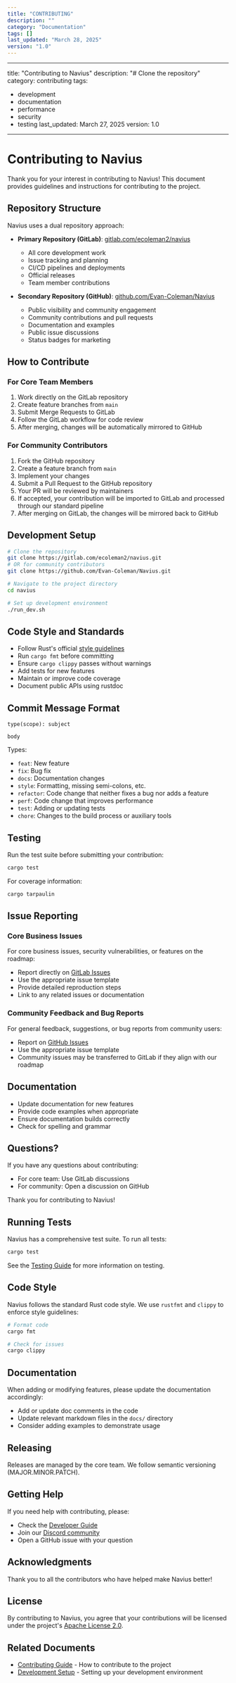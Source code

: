 ```yaml
---
title: "CONTRIBUTING"
description: ""
category: "Documentation"
tags: []
last_updated: "March 28, 2025"
version: "1.0"
---
```


---
title: "Contributing to Navius"
description: "# Clone the repository"
category: contributing
tags:
  - development
  - documentation
  - performance
  - security
  - testing
last_updated: March 27, 2025
version: 1.0
---
# Contributing to Navius

Thank you for your interest in contributing to Navius! This document provides guidelines and instructions for contributing to the project.

## Repository Structure

Navius uses a dual repository approach:

- **Primary Repository (GitLab)**: [gitlab.com/ecoleman2/navius](https://gitlab.com/ecoleman2/navius)
  - All core development work
  - Issue tracking and planning
  - CI/CD pipelines and deployments
  - Official releases
  - Team member contributions

- **Secondary Repository (GitHub)**: [github.com/Evan-Coleman/Navius](https://github.com/Evan-Coleman/Navius)
  - Public visibility and community engagement
  - Community contributions and pull requests
  - Documentation and examples
  - Public issue discussions
  - Status badges for marketing

## How to Contribute

### For Core Team Members

1. Work directly on the GitLab repository
2. Create feature branches from `main`
3. Submit Merge Requests to GitLab
4. Follow the GitLab workflow for code review
5. After merging, changes will be automatically mirrored to GitHub

### For Community Contributors

1. Fork the GitHub repository
2. Create a feature branch from `main`
3. Implement your changes
4. Submit a Pull Request to the GitHub repository
5. Your PR will be reviewed by maintainers
6. If accepted, your contribution will be imported to GitLab and processed through our standard pipeline
7. After merging on GitLab, the changes will be mirrored back to GitHub

## Development Setup

```bash
# Clone the repository
git clone https://gitlab.com/ecoleman2/navius.git
# OR for community contributors
git clone https://github.com/Evan-Coleman/Navius.git

# Navigate to the project directory
cd navius

# Set up development environment
./run_dev.sh
```

## Code Style and Standards

- Follow Rust's official [style guidelines](https://doc.rust-lang.org/1.0.0/style/README.html)
- Run `cargo fmt` before committing
- Ensure `cargo clippy` passes without warnings
- Add tests for new features
- Maintain or improve code coverage
- Document public APIs using rustdoc

## Commit Message Format

```
type(scope): subject

body
```

Types:
- `feat`: New feature
- `fix`: Bug fix
- `docs`: Documentation changes
- `style`: Formatting, missing semi-colons, etc.
- `refactor`: Code change that neither fixes a bug nor adds a feature
- `perf`: Code change that improves performance
- `test`: Adding or updating tests
- `chore`: Changes to the build process or auxiliary tools

## Testing

Run the test suite before submitting your contribution:

```bash
cargo test
```

For coverage information:

```bash
cargo tarpaulin
```

## Issue Reporting

### Core Business Issues

For core business issues, security vulnerabilities, or features on the roadmap:

- Report directly on [GitLab Issues](https://gitlab.com/ecoleman2/navius/-/issues)
- Use the appropriate issue template
- Provide detailed reproduction steps
- Link to any related issues or documentation

### Community Feedback and Bug Reports

For general feedback, suggestions, or bug reports from community users:

- Report on [GitHub Issues](https://github.com/Evan-Coleman/Navius/issues)
- Use the appropriate issue template
- Community issues may be transferred to GitLab if they align with our roadmap

## Documentation

- Update documentation for new features
- Provide code examples when appropriate
- Ensure documentation builds correctly
- Check for spelling and grammar

## Questions?

If you have any questions about contributing:

- For core team: Use GitLab discussions
- For community: Open a discussion on GitHub

Thank you for contributing to Navius!

## Running Tests

Navius has a comprehensive test suite. To run all tests:

```bash
cargo test
```

See the [Testing Guide](docs/testing_guide.md) for more information on testing.

## Code Style

Navius follows the standard Rust code style. We use `rustfmt` and `clippy` to enforce style guidelines:

```bash
# Format code
cargo fmt

# Check for issues
cargo clippy
```

## Documentation

When adding or modifying features, please update the documentation accordingly:

- Add or update doc comments in the code
- Update relevant markdown files in the `docs/` directory
- Consider adding examples to demonstrate usage

## Releasing

Releases are managed by the core team. We follow semantic versioning (MAJOR.MINOR.PATCH).

## Getting Help

If you need help with contributing, please:

- Check the [Developer Guide](docs/DEVELOPMENT.md)
- Join our [Discord community](https://discord.gg/navius)
- Open a GitHub issue with your question

## Acknowledgments

Thank you to all the contributors who have helped make Navius better!

## License

By contributing to Navius, you agree that your contributions will be licensed under the project's [Apache License 2.0](LICENSE). 

## Related Documents
- [Contributing Guide](CONTRIBUTING.md) - How to contribute to the project
- [Development Setup](../01_getting_started/development-setup.md) - Setting up your development environment
